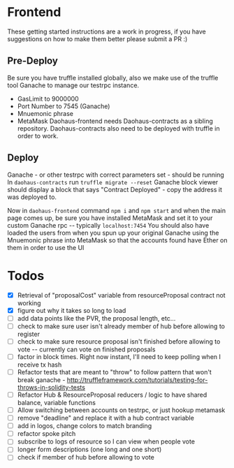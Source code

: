 Frontend
===
These getting started instructions are a work in progress, if you have suggestions on how to make them better please submit a PR :)

## Pre-Deploy
Be sure you have truffle installed globally, also we make use of the truffle tool Ganache to manage our testrpc instance.
 - GasLimit to 9000000
 - Port Number to 7545 (Ganache)
 - Mnuemonic phrase
 - MetaMask
Daohaus-frontend needs Daohaus-contracts as a sibling repository.  Daohaus-contracts also need to be deployed with truffle in order to work.


## Deploy
Ganache - or other testrpc with correct parameters set - should be running
In `daohaus-contracts` run `truffle migrate --reset`
Ganache block viewer should display a block that says "Contract Deployed" - copy the address it was deployed to.

Now in `daohaus-frontend` command `npm i` and `npm start` and when the main page comes up, be sure you have installed MetaMask and set it to your custom Ganache rpc -- typically `localhost:7454`
You should also have loaded the users from when you spun up your original Ganache using the Mnuemonic phrase into MetaMask so that the accounts found have Ether on them in order to use the UI

Todos
===

- [x] Retrieval of "proposalCost" variable from resourceProposal contract not working
- [x] figure out why it takes so long to load
- [ ] add data points like the PVR, the proposal length, etc...
- [ ] check to make sure user isn't already member of hub before allowing to register
- [ ] check to make sure resource proposal isn't finished before allowing to vote -- currently can vote on finished proposals
- [ ] factor in block times.  Right now instant, I'll need to keep polling when I receive tx hash
- [ ] Refactor tests that are meant to "throw" to follow pattern that won't break ganache - http://truffleframework.com/tutorials/testing-for-throws-in-solidity-tests
- [ ] Refactor Hub & ResourceProposal reducers / logic to have shared balance, variable functions
- [ ] Allow switching between accounts on testrpc, or just hookup metamask
- [ ] remove "deadline" and replace it with a hub contract variable
- [ ] add in logos, change colors to match branding
- [ ] refactor spoke pitch
- [ ] subscribe to logs of resource so I can view when people vote
- [ ] longer form descriptions (one long and one short)
- [ ] check if member of hub before allowing to vote
